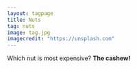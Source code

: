 ```yaml
---
layout: tagpage
title: Nuts
tag: nuts
image: tag.jpg
imagecredit: "https://unsplash.com"
---
```

Which nut is most expensive?
__The cashew!__